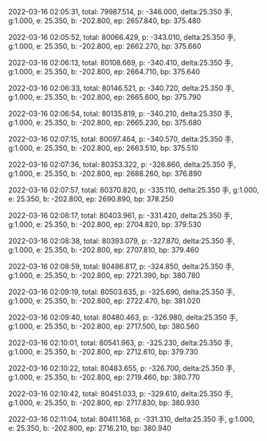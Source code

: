 2022-03-16 02:05:31, total: 79987.514, p: -346.000, delta:25.350 手, g:1.000, e: 25.350, b: -202.800, ep: 2657.840, bp: 375.480

2022-03-16 02:05:52, total: 80066.429, p: -343.010, delta:25.350 手, g:1.000, e: 25.350, b: -202.800, ep: 2662.270, bp: 375.660

2022-03-16 02:06:13, total: 80108.669, p: -340.410, delta:25.350 手, g:1.000, e: 25.350, b: -202.800, ep: 2664.710, bp: 375.640

2022-03-16 02:06:33, total: 80146.521, p: -340.720, delta:25.350 手, g:1.000, e: 25.350, b: -202.800, ep: 2665.600, bp: 375.790

2022-03-16 02:06:54, total: 80135.819, p: -340.210, delta:25.350 手, g:1.000, e: 25.350, b: -202.800, ep: 2665.230, bp: 375.680

2022-03-16 02:07:15, total: 80097.464, p: -340.570, delta:25.350 手, g:1.000, e: 25.350, b: -202.800, ep: 2663.510, bp: 375.510

2022-03-16 02:07:36, total: 80353.322, p: -326.860, delta:25.350 手, g:1.000, e: 25.350, b: -202.800, ep: 2688.260, bp: 376.890

2022-03-16 02:07:57, total: 80370.820, p: -335.110, delta:25.350 手, g:1.000, e: 25.350, b: -202.800, ep: 2690.890, bp: 378.250

2022-03-16 02:08:17, total: 80403.961, p: -331.420, delta:25.350 手, g:1.000, e: 25.350, b: -202.800, ep: 2704.820, bp: 379.530

2022-03-16 02:08:38, total: 80393.079, p: -327.870, delta:25.350 手, g:1.000, e: 25.350, b: -202.800, ep: 2707.810, bp: 379.460

2022-03-16 02:08:59, total: 80486.817, p: -324.850, delta:25.350 手, g:1.000, e: 25.350, b: -202.800, ep: 2721.390, bp: 380.780

2022-03-16 02:09:19, total: 80503.635, p: -325.690, delta:25.350 手, g:1.000, e: 25.350, b: -202.800, ep: 2722.470, bp: 381.020

2022-03-16 02:09:40, total: 80480.463, p: -326.980, delta:25.350 手, g:1.000, e: 25.350, b: -202.800, ep: 2717.500, bp: 380.560

2022-03-16 02:10:01, total: 80541.963, p: -325.230, delta:25.350 手, g:1.000, e: 25.350, b: -202.800, ep: 2712.610, bp: 379.730

2022-03-16 02:10:22, total: 80483.655, p: -326.700, delta:25.350 手, g:1.000, e: 25.350, b: -202.800, ep: 2719.460, bp: 380.770

2022-03-16 02:10:42, total: 80451.033, p: -329.610, delta:25.350 手, g:1.000, e: 25.350, b: -202.800, ep: 2717.830, bp: 380.930

2022-03-16 02:11:04, total: 80411.168, p: -331.310, delta:25.350 手, g:1.000, e: 25.350, b: -202.800, ep: 2716.210, bp: 380.940